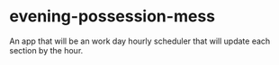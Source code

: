 # evening-possession-mess
An app that will be an work day hourly scheduler that will update each section by the hour. 
